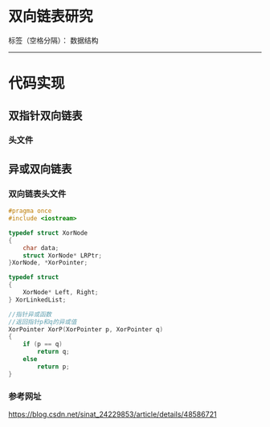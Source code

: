 # 双向链表研究


标签（空格分隔）： 数据结构

---

# 代码实现

## 双指针双向链表

### 头文件

## 异或双向链表

### 双向链表头文件
```c++
#pragma once
#include <iostream>

typedef struct XorNode
{
	char data;
	struct XorNode* LRPtr;
}XorNode, *XorPointer;

typedef struct
{
	XorNode* Left, Right;
} XorLinkedList;

//指针异或函数
//返回指针p和q的异或值
XorPointer XorP(XorPointer p, XorPointer q)
{
	if (p == q)
		return q;
	else
		return p;
}
```

### 参考网址
https://blog.csdn.net/sinat_24229853/article/details/48586721




